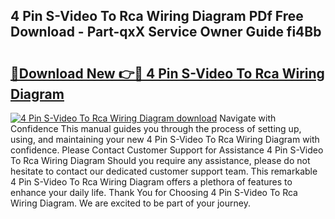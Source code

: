 ## 4 Pin S-Video To Rca Wiring Diagram PDf Free Download - Part-qxX Service Owner Guide fi4Bb

# <h2><a href="http://dfmrco.blite.top/?on=4+Pin+S-Video+To+Rca+Wiring+Diagram">🔗Download New 👉🔴 4 Pin S-Video To Rca Wiring Diagram</a></h2>

[![4 Pin S-Video To Rca Wiring Diagram download](https://i.imgur.com/lujVjoI.png)](http://dfmrco.blite.top/?on=4+Pin+S-Video+To+Rca+Wiring+Diagram)
Navigate with Confidence This manual guides you through the process of setting up, using, and maintaining your new 4 Pin S-Video To Rca Wiring Diagram with confidence. Please Contact Customer Support for Assistance 4 Pin S-Video To Rca Wiring Diagram Should you require any assistance, please do not hesitate to contact our dedicated customer support team. This remarkable 4 Pin S-Video To Rca Wiring Diagram offers a plethora of features to enhance your daily life. Thank You for Choosing 4 Pin S-Video To Rca Wiring Diagram. We are excited to be part of your journey.
